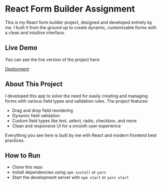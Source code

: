 # React Form Builder Assignment

This is my React form builder project, designed and developed entirely by me. I built it from the ground up to create dynamic, customizable forms with a clean and intuitive interface.

## Live Demo

You can see the live version of the project here:

[Deployment](https://upliance-ai-delta.vercel.app)

## About This Project

I developed this app to solve the need for easily creating and managing forms with various field types and validation rules. The project features:

- Drag and drop field reordering
- Dynamic field validation
- Custom field types like text, select, radio, checkbox, and more
- Clean and responsive UI for a smooth user experience

Everything you see here is built by me with React and modern frontend best practices.

## How to Run

- Clone this repo
- Install dependencies using `npm install` or `yarn`
- Start the development server with `npm start` or `yarn start`
